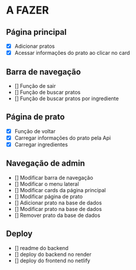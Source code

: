 # A FAZER 

## Página principal
- [x] Adicionar pratos
- [x] Acessar informações do prato ao clicar no card

## Barra de navegação
- [] Função de sair
- [] Função de buscar pratos
- [] Função de buscar pratos por ingrediente

## Página de prato

- [x] Função de voltar
- [X] Carregar informações do prato pela Api 
- [x] Carregar ingredientes

## Navegação de admin
- [] Modificar barra de navegação
- [] Modificar o menu lateral
- [] Modificar cards da página principal
- [] Modificar página de prato
- [] Adicionar prato na base de dados
- [] Modificar prato na base de dados
- [] Remover prato da base de dados

## Deploy 

- [] readme do backend 
- [] deploy do backend no render
- [] deploy do frontend no netlify